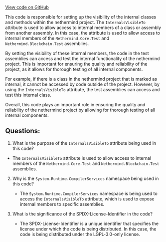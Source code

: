 [View code on GitHub](https://github.com/nethermindeth/nethermind/Nethermind.Blockchain/AssemblyInfo.cs)

This code is responsible for setting up the visibility of the internal classes and methods within the nethermind project. The `InternalsVisibleTo` attribute is used to allow access to internal members of a class or assembly from another assembly. In this case, the attribute is used to allow access to internal members of the `Nethermind.Core.Test` and `Nethermind.Blockchain.Test` assemblies.

By setting the visibility of these internal members, the code in the test assemblies can access and test the internal functionality of the nethermind project. This is important for ensuring the quality and reliability of the project, as it allows for thorough testing of all internal components.

For example, if there is a class in the nethermind project that is marked as internal, it cannot be accessed by code outside of the project. However, by using the `InternalsVisibleTo` attribute, the test assemblies can access and test this internal class.

Overall, this code plays an important role in ensuring the quality and reliability of the nethermind project by allowing for thorough testing of all internal components.
## Questions: 
 1. What is the purpose of the `InternalsVisibleTo` attribute being used in this code?
   - The `InternalsVisibleTo` attribute is used to allow access to internal members of the `Nethermind.Core.Test` and `Nethermind.Blockchain.Test` assemblies.

2. Why is the `System.Runtime.CompilerServices` namespace being used in this code?
   - The `System.Runtime.CompilerServices` namespace is being used to access the `InternalsVisibleTo` attribute, which is used to expose internal members to specific assemblies.

3. What is the significance of the SPDX-License-Identifier in the code?
   - The SPDX-License-Identifier is a unique identifier that specifies the license under which the code is being distributed. In this case, the code is being distributed under the LGPL-3.0-only license.